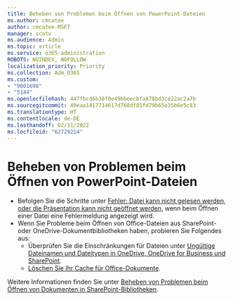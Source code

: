 ```yaml
---
title: Beheben von Problemen beim Öffnen von PowerPoint-Dateien
ms.author: cmcatee
author: cmcatee-MSFT
manager: scotv
ms.audience: Admin
ms.topic: article
ms.service: o365-administration
ROBOTS: NOINDEX, NOFOLLOW
localization_priority: Priority
ms.collection: Adm_O365
ms.custom:
- "9001698"
- "5144"
ms.openlocfilehash: 447fbcd6b38f0e49bbeecbfa878bd3ce22ac2a7b
ms.sourcegitcommit: 49eaa1417714617d768df85fd79b65e35b6e5c83
ms.translationtype: HT
ms.contentlocale: de-DE
ms.lasthandoff: 02/11/2022
ms.locfileid: "62729214"
---
```

# <a name="resolve-issues-opening-powerpoint-files"></a>Beheben von Problemen beim Öffnen von PowerPoint-Dateien

- Befolgen Sie die Schritte unter [Fehler: Datei kann nicht gelesen werden, oder die Präsentation kann nicht geöffnet werden,](https://support.office.com/article/Error-Can-t-read-file-or-Presentation-cannot-be-opened-7f2f31e2-d4dd-4c1f-9e27-ba6fadf92d44) wenn beim Öffnen einer Datei eine Fehlermeldung angezeigt wird.
- Wenn Sie Probleme beim Öffnen von Office-Dateien aus SharePoint- oder OneDrive-Dokumentbibliotheken haben, probieren Sie Folgendes aus:
    - Überprüfen Sie die Einschränkungen für Dateien unter [Ungültige Dateinamen und Dateitypen in OneDrive, OneDrive for Business und SharePoint](https://support.office.com/article/64883a5d-228e-48f5-b3d2-eb39e07630fa).
    - [Löschen Sie Ihr Cache für Office-Dokumente](https://support.office.com/article/b1d3765e-d71b-4bb8-99ca-acd22c42995d).

Weitere Informationen finden Sie unter [Beheben von Problemen beim Öffnen von Dokumenten in SharePoint-Bibliotheken](https://support.office.com/article/31329fa1-4ad0-47fc-95d8-bb0c5b12a536).
